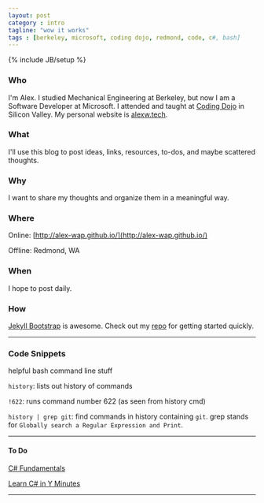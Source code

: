 ```yaml
---
layout: post
category : intro
tagline: "wow it works"
tags : [berkeley, microsoft, coding dojo, redmond, code, c#, bash]
---
```

{% include JB/setup %}

### Who 
I'm Alex. I studied Mechanical Engineering at Berkeley, but now I am a Software Developer at Microsoft. I attended and taught at [Coding Dojo](http://codingdojo.com) in Silicon Valley. My personal website is [alexw.tech](http://alexw.tech).


### What 
I'll use this blog to post ideas, links, resources, to-dos, and maybe scattered thoughts.


### Why
I want to share my thoughts and organize them in a meaningful way. 


### Where 
Online: [http://alex-wap.github.io/](http://alex-wap.github.io/)


Offline: Redmond, WA


### When 
I hope to post daily.



### How 
[Jekyll Bootstrap](http://jekyllbootstrap.com/) is awesome. Check out my [repo](https://github.com/alex-wap/alex-wap.github.io) for getting started quickly.

---

### Code Snippets
helpful bash command line stuff


`history`: lists out history of commands


`!622`: runs command number 622 (as seen from history cmd)


`history | grep git`: find commands in history containing `git`. grep stands for `Globally search a Regular Expression and Print`.


---

#### To Do

[C# Fundamentals](https://mva.microsoft.com/en-US/training-courses/c-fundamentals-for-absolute-beginners-16169?l=Lvld4EQIC_2706218949)


[Learn C# in Y Minutes](https://learnxinyminutes.com/docs/csharp/)

---
